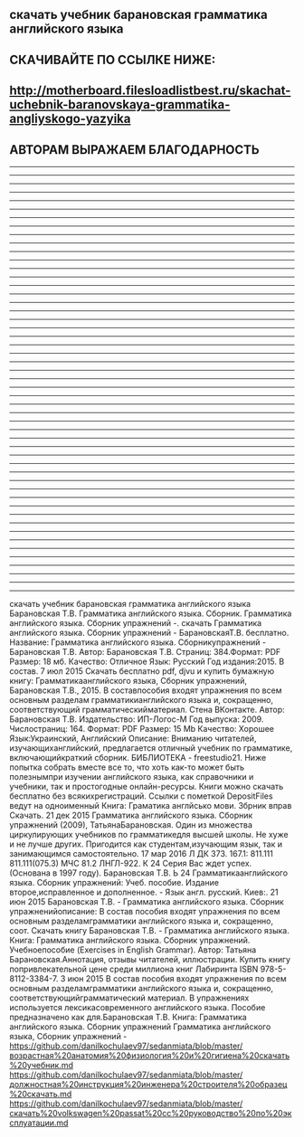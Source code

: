 скачать учебник барановская грамматика английского языка
--------------------------------------------------
СКАЧИВАЙТЕ ПО ССЫЛКЕ НИЖЕ:
--------------------------------------------------
http://motherboard.filesloadlistbest.ru/skachat-uchebnik-baranovskaya-grammatika-angliyskogo-yazyika
--------------------------------------------------
АВТОРАМ ВЫРАЖАЕМ БЛАГОДАРНОСТЬ
--------------------------------------------------
--------------------------------------------------
--------------------------------------------------
--------------------------------------------------
--------------------------------------------------
--------------------------------------------------
--------------------------------------------------
--------------------------------------------------
--------------------------------------------------
--------------------------------------------------
--------------------------------------------------
--------------------------------------------------
--------------------------------------------------
--------------------------------------------------
--------------------------------------------------
--------------------------------------------------
--------------------------------------------------
--------------------------------------------------
--------------------------------------------------
--------------------------------------------------
--------------------------------------------------
--------------------------------------------------
--------------------------------------------------
--------------------------------------------------
--------------------------------------------------
--------------------------------------------------
--------------------------------------------------
--------------------------------------------------
--------------------------------------------------
--------------------------------------------------
--------------------------------------------------
--------------------------------------------------
--------------------------------------------------
--------------------------------------------------
--------------------------------------------------
--------------------------------------------------
--------------------------------------------------
--------------------------------------------------
--------------------------------------------------
--------------------------------------------------
--------------------------------------------------
--------------------------------------------------
--------------------------------------------------
--------------------------------------------------
--------------------------------------------------
--------------------------------------------------
--------------------------------------------------
--------------------------------------------------
--------------------------------------------------
--------------------------------------------------
--------------------------------------------------
--------------------------------------------------
скачать учебник барановская грамматика английского языка Барановская Т.В. Грамматика английского языка. Сборник. Грамматика английского языка. Сборник упражнений -. скачать Грамматика английского языка. Сборник упражнений - БарановскаяТ.В. бесплатно. Название: Грамматика английского языка. Сборникупражнений - Барановская Т.В. Автор: Барановская Т.В. Страниц: 384.Формат: PDF Размер: 18 мб. Качество: Отличное Язык: Русский Год издания:2015. В состав. 7 июл 2015  Скачать бесплатно pdf, djvu и купить бумажную книгу: Грамматикаанглийского языка, Сборник упражнений, Барановская Т.В., 2015. В составпособия входят упражнения по всем основным разделам грамматикианглийского языка и, сокращенно, соответствующий грамматическийматериал. Стена  ВКонтакте. Автор: Барановская Т.В. Издательство: ИП-Логос-М Год выпуска: 2009. Числостраниц: 164. Формат: PDF Размер: 15 Mb Качество: Хорошее Язык:Украинский, Английский Описание: Вниманию читателей, изучающиханглийский, предлагается отличный учебник по грамматике, включающийкраткий сборник. БИБЛИОТЕКА - freestudio21. Ниже  попытка собрать вместе все то, что хоть как-то может быть полезнымпри изучении английского языка,  как справочники и учебники, так и простогодные онлайн-ресурсы. Книги можно скачать бесплатно без всякихрегистраций. Ссылки с пометкой DepositFiles ведут на одноименный
Книга: Граматика англйсько мови. Збрник вправ  Скачать. 21 дек 2015  Грамматика английского языка. Сборник упражнений (2009), ТатьянаБарановская. Один из множества циркулирующих учебников по грамматикедля высшей школы. Не хуже и не лучше других. Пригодится как студентам,изучающим язык, так и занимающимся самостоятельно. 17 мар 2016  Л ДК 373. 167.1: 811.111  811.111(075.3) МЧС 81.2 ЛНГЛ-922. К 24 Серия Вас ждет успех. (Основана в 1997 году). Барановская Т.В. Ь 24 Грамматикаанглийского языка. Сборник упражнений: Учеб. пособие. Издание второе,исправленное и дополненное. - Язык англ. русский.  Киев:. 21 июн 2015  Барановская Т.В. - Грамматика английского языка. Сборник упражненийописание: В состав пособия входят упражнения по всем основным разделамграмматики английского языка и, сокращенно, соот. Скачать книгу Барановская Т.В. - Грамматика английского языка. Книга: Грамматика английского языка. Сборник упражнений. Учебноепособие (Exercises in English Grammar). Автор: Татьяна Барановская.Аннотация, отзывы читателей, иллюстрации. Купить книгу попривлекательной цене среди миллиона книг Лабиринта  ISBN 978-5-8112-3384-7. 3 июн 2015  В состав пособия входят упражнения по всем основным разделамграмматики английского языка и, сокращенно, соответствующийграмматический материал. В упражнениях используется лексикасовременного английского языка. Пособие предназначено как для.Барановская Т.В. Книга: Грамматика английского языка. Сборник упражнений
Грамматика английского языка, Сборник упражнений -
https://github.com/danilkochulaev97/sedanmiata/blob/master/возрастная%20анатомия%20физиология%20и%20гигиена%20скачать%20учебник.md
https://github.com/danilkochulaev97/sedanmiata/blob/master/должностная%20инструкция%20инженера%20строителя%20образец%20скачать.md
https://github.com/danilkochulaev97/sedanmiata/blob/master/скачать%20volkswagen%20passat%20cc%20руководство%20по%20эксплуатации.md